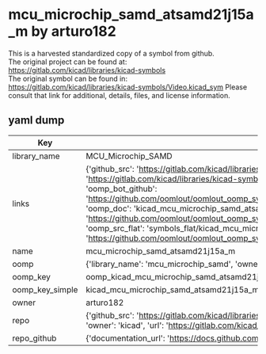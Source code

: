 # mcu_microchip_samd_atsamd21j15a_m by arturo182  
This is a harvested standardized copy of a symbol from github.  
The original project can be found at:  
https://gitlab.com/kicad/libraries/kicad-symbols  
The original symbol can be found in:
https://gitlab.com/kicad/libraries/kicad-symbols/Video.kicad_sym
Please consult that link for additional, details, files, and license information.  
## yaml dump  
| Key | Value |  
| --- | --- |  
| library_name | MCU_Microchip_SAMD |  
| links | {'github_src': 'https://gitlab.com/kicad/libraries/kicad-symbols/Video.kicad_sym', 'github_src_repo': 'https://gitlab.com/kicad/libraries/kicad-symbols', 'oomp_bot': 'kicad_mcu_microchip_samd_atsamd21j15a_m/working', 'oomp_bot_github': 'https://github.com/oomlout/oomlout_oomp_symbol_bot/tree/main/kicad_mcu_microchip_samd_atsamd21j15a_m/working', 'oomp_doc': 'kicad_mcu_microchip_samd_atsamd21j15a_m/working', 'oomp_doc_github': 'https://github.com/oomlout/oomlout_oomp_symbol_doc/tree/main/kicad_mcu_microchip_samd_atsamd21j15a_m/working', 'oomp_src_flat': 'symbols_flat/kicad_mcu_microchip_samd_atsamd21j15a_m/working', 'oomp_src_flat_github': 'https://github.com/oomlout/oomlout_oomp_symbol_src/tree/main/kicad_mcu_microchip_samd_atsamd21j15a_m/working'} |  
| name | mcu_microchip_samd_atsamd21j15a_m |  
| oomp | {'library_name': 'mcu_microchip_samd', 'owner_name': 'kicad', 'symbol_name': 'mcu_microchip_samd_atsamd21j15a_m'} |  
| oomp_key | oomp_kicad_mcu_microchip_samd_atsamd21j15a_m |  
| oomp_key_simple | kicad_mcu_microchip_samd_atsamd21j15a_m |  
| owner | arturo182 |  
| repo | {'github_src': 'https://gitlab.com/kicad/libraries/kicad-symbols/Video.kicad_sym', 'name': 'libraries/kicad-symbols', 'owner': 'kicad', 'url': 'https://gitlab.com/kicad/libraries/kicad-symbols'} |  
| repo_github | {'documentation_url': 'https://docs.github.com/rest/repos/repos#get-a-repository', 'message': 'Not Found'} |  

